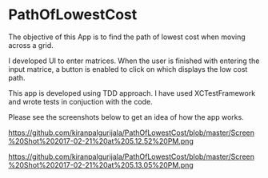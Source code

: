 # PathOfLowestCost
The objective of this App is to find the path of lowest cost when moving across a grid.

I developed UI to enter matrices. When the user is finished with entering the input matrice, a button is enabled to click on which displays the low cost path.

This app is developed using TDD approach. I have used XCTestFramework and wrote tests in conjuction with the code.

Please see the screenshots below to get an idea of how the app works.

https://github.com/kiranpalgurijala/PathOfLowestCost/blob/master/Screen%20Shot%202017-02-21%20at%205.12.52%20PM.png


https://github.com/kiranpalgurijala/PathOfLowestCost/blob/master/Screen%20Shot%202017-02-21%20at%205.13.05%20PM.png
